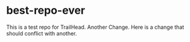 # best-repo-ever
This is a test repo for TrailHead.
Another Change. Here is a change that should conflict with another.

